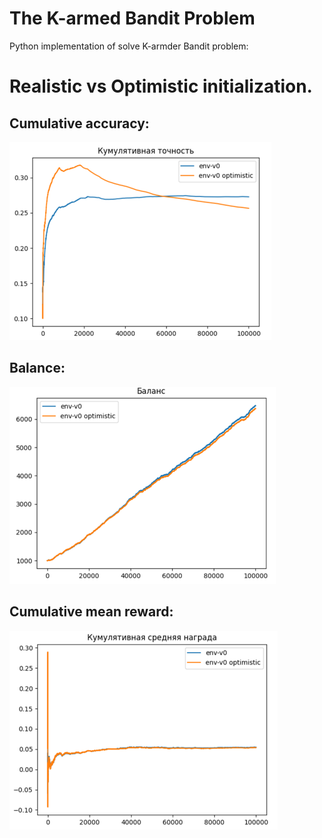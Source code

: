 # The K-armed Bandit Problem
Python implementation of solve K-armder Bandit problem:

# Realistic vs Optimistic initialization.
## Cumulative accuracy:

![Cum_acc](results/cum_acc.png)

## Balance:
![Cum_acc](results/balance.png)

## Cumulative mean reward:
![Cum_acc](results/cum_mean_reward.png)


